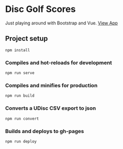 # Disc Golf Scores

Just playing around with Bootstrap and Vue. [View App](https://skotz.github.io/disc-golf-scores)

## Project setup
```
npm install
```

### Compiles and hot-reloads for development
```
npm run serve
```

### Compiles and minifies for production
```
npm run build
```

### Converts a UDisc CSV export to json
```
npm run convert
```

### Builds and deploys to gh-pages
```
npm run deploy
```